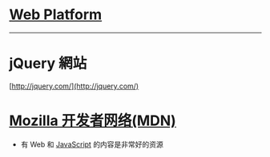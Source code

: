 # [Web Platform](https://www.webplatform.org/)

---

# jQuery 網站

[http://jquery.com/](http://jquery.com/)

# [Mozilla 开发者网络\(MDN\)](https://developer.mozilla.org/en-US/)

* 有 Web 和 [JavaScript](https://developer.mozilla.org/en-US/docs/Web/JavaScript) 的内容是非常好的资源



